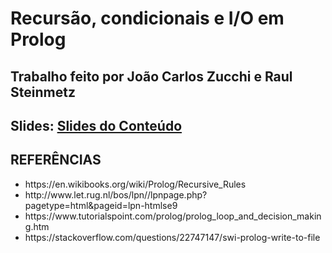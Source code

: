 # Recursão, condicionais e I/O em Prolog
## Trabalho feito por João Carlos Zucchi e Raul Steinmetz
## Slides: [Slides do Conteúdo](RaulEJoaoRecursividade.pdf)

<h2> REFERÊNCIAS </h2>
<ul> 
  <li> https://en.wikibooks.org/wiki/Prolog/Recursive_Rules </li> 
  <li> http://www.let.rug.nl/bos/lpn//lpnpage.php?pagetype=html&pageid=lpn-htmlse9 </li>
  <li> https://www.tutorialspoint.com/prolog/prolog_loop_and_decision_making.htm</li>
  <li> https://stackoverflow.com/questions/22747147/swi-prolog-write-to-file </li>
</ul>
